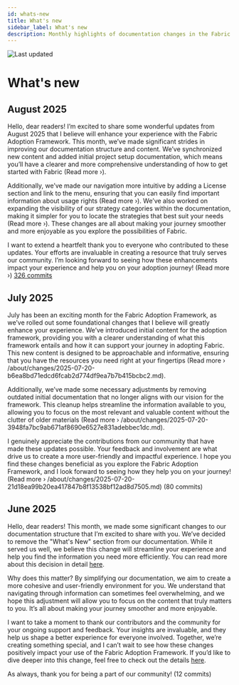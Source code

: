```yaml
---
id: whats-new
title: What's new
sidebar_label: What's new
description: Monthly highlights of documentation changes in the Fabric Adoption Framework.
---
```


![Last updated](https://img.shields.io/badge/last%20updated-"2025--08--08-brightgreen)

# What's new

## August 2025

Hello, dear readers! I’m excited to share some wonderful updates from August 2025 that I believe will enhance your experience with the Fabric Adoption Framework. This month, we’ve made significant strides in improving our documentation structure and content. We’ve synchronized new content and added initial project setup documentation, which means you’ll have a clearer and more comprehensive understanding of how to get started with Fabric (Read more ›). 

Additionally, we’ve made our navigation more intuitive by adding a License section and link to the menu, ensuring that you can easily find important information about usage rights (Read more ›). We’ve also worked on expanding the visibility of our strategy categories within the documentation, making it simpler for you to locate the strategies that best suit your needs (Read more ›). These changes are all about making your journey smoother and more enjoyable as you explore the possibilities of Fabric.

I want to extend a heartfelt thank you to everyone who contributed to these updates. Your efforts are invaluable in creating a resource that truly serves our community. I’m looking forward to seeing how these enhancements impact your experience and help you on your adoption journey! (Read more ›) [326 commits](https://github.com/TheTrustedAdvisor/FabricAdoptionFramework/commits/main?since=2025-08-01&until=2025-08-31)

## July 2025

July has been an exciting month for the Fabric Adoption Framework, as we’ve rolled out some foundational changes that I believe will greatly enhance your experience. We’ve introduced initial content for the adoption framework, providing you with a clearer understanding of what this framework entails and how it can support your journey in adopting Fabric. This new content is designed to be approachable and informative, ensuring that you have the resources you need right at your fingertips (Read more › /about/changes/2025-07-20-b6ea8bd71edcd6fcab2d774df9ea7b7b415bcbc2.md).

Additionally, we’ve made some necessary adjustments by removing outdated initial documentation that no longer aligns with our vision for the framework. This cleanup helps streamline the information available to you, allowing you to focus on the most relevant and valuable content without the clutter of older materials (Read more › /about/changes/2025-07-20-3948fa7bc9ab671af8690e6527e831adebbec1dc.md). 

I genuinely appreciate the contributions from our community that have made these updates possible. Your feedback and involvement are what drive us to create a more user-friendly and impactful experience. I hope you find these changes beneficial as you explore the Fabric Adoption Framework, and I look forward to seeing how they help you on your journey! (Read more › /about/changes/2025-07-20-21d18ea99b20ea417847b8f13538bf12ad8d7505.md) (80 commits)

## June 2025

Hello, dear readers! This month, we made some significant changes to our documentation structure that I’m excited to share with you. We’ve decided to remove the "What's New" section from our documentation. While it served us well, we believe this change will streamline your experience and help you find the information you need more efficiently. You can read more about this decision in detail [here](https://fabricadoptionframework.com/about/changes/2025-06-03-5a7d4f72ccbbd73c700b77c1b485216d1e29c0ea.md).

Why does this matter? By simplifying our documentation, we aim to create a more cohesive and user-friendly environment for you. We understand that navigating through information can sometimes feel overwhelming, and we hope this adjustment will allow you to focus on the content that truly matters to you. It’s all about making your journey smoother and more enjoyable.

I want to take a moment to thank our contributors and the community for your ongoing support and feedback. Your insights are invaluable, and they help us shape a better experience for everyone involved. Together, we’re creating something special, and I can’t wait to see how these changes positively impact your use of the Fabric Adoption Framework. If you’d like to dive deeper into this change, feel free to check out the details [here](https://fabricadoptionframework.com/about/changes/2025-06-03-3a35144aa92198574f983f6a3054dd2b5db3ab9c.md). 

As always, thank you for being a part of our community! (12 commits)
